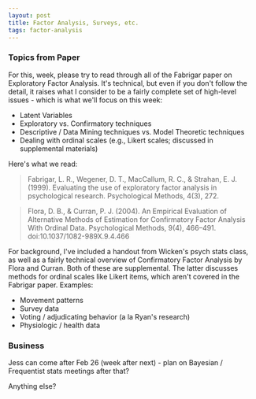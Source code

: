 ```yaml
---
layout: post
title: Factor Analysis, Surveys, etc.
tags: factor-analysis
---
```

### Topics from Paper

For this, week, please try to read through all of the Fabrigar paper on
Exploratory Factor Analysis. It's technical, but even if you don't follow the
detail, it raises what I consider to be a fairly complete set of high-level
issues - which is what we'll focus on this week:

 - Latent Variables
 - Exploratory vs. Confirmatory techniques
 - Descriptive / Data Mining techniques vs. Model Theoretic techniques
 - Dealing with ordinal scales (e.g., Likert scales; discussed in supplemental materials)

Here's what we read:

> Fabrigar, L. R., Wegener, D. T., MacCallum, R. C., & Strahan, E. J. (1999).
> Evaluating the use of exploratory factor analysis in psychological research.
> Psychological Methods, 4(3), 272.

> Flora, D. B., & Curran, P. J. (2004). An Empirical Evaluation of Alternative
> Methods of Estimation for Confirmatory Factor Analysis With Ordinal Data.
> Psychological Methods, 9(4), 466–491. doi:10.1037/1082-989X.9.4.466

<!--more-->

For background, I've included a handout from Wicken's psych stats class, as well
as a fairly technical overview of Confirmatory Factor Analysis by Flora and
Curran. Both of these are supplemental. The latter discusses methods for ordinal
scales like Likert items, which aren't covered in the Fabrigar paper.  Examples:

 - Movement patterns
 - Survey data
 - Voting / adjudicating behavior (a la Ryan's research)
 - Physiologic / health data

### Business

Jess can come after Feb 26 (week after next) - plan on Bayesian / Frequentist
stats meetings after that?

Anything else?

